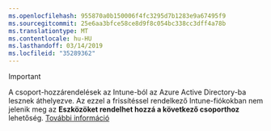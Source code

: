 ```yaml
---
ms.openlocfilehash: 955870a0b150006f4fc3295d7b1283e9a67495f9
ms.sourcegitcommit: 25e6aa3bfce58ce8d9f8c054bc338cc3dff4a78b
ms.translationtype: MT
ms.contentlocale: hu-HU
ms.lasthandoff: 03/14/2019
ms.locfileid: "35289362"
---
```

>[!Important]
>A csoport-hozzárendelések az Intune-ból az Azure Active Directory-ba lesznek áthelyezve. Az ezzel a frissítéssel rendelkező Intune-fiókokban nem jelenik meg az **Eszközöket rendelhet hozzá a következő csoporthoz** lehetőség. [További információ](/intune-classic/deploy-use/ios-device-enrollment-program-in-microsoft-intune#changes-to-intune-group-assignments)
